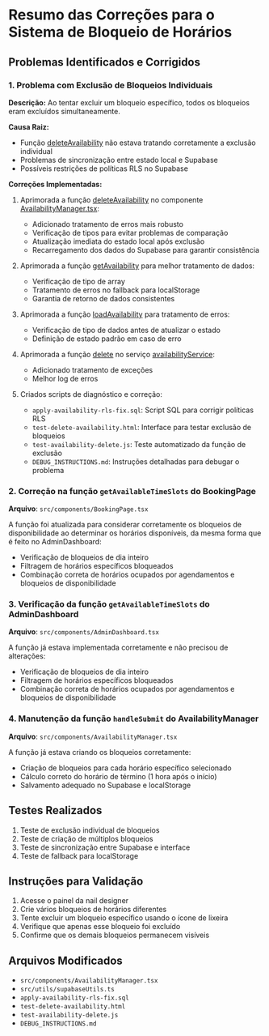 # Resumo das Correções para o Sistema de Bloqueio de Horários

## Problemas Identificados e Corrigidos

### 1. Problema com Exclusão de Bloqueios Individuais
**Descrição:** Ao tentar excluir um bloqueio específico, todos os bloqueios eram excluídos simultaneamente.

**Causa Raiz:** 
- Função [deleteAvailability](file:///c:/Users/vanes/OneDrive/%C3%81rea%20de%20Trabalho/Studio%20Nail%20App/nailApp%20-%20Copia/src/components/AvailabilityManager.tsx#L105-L156) não estava tratando corretamente a exclusão individual
- Problemas de sincronização entre estado local e Supabase
- Possíveis restrições de políticas RLS no Supabase

**Correções Implementadas:**
1. Aprimorada a função [deleteAvailability](file:///c:/Users/vanes/OneDrive/%C3%81rea%20de%20Trabalho/Studio%20Nail%20App/nailApp%20-%20Copia/src/components/AvailabilityManager.tsx#L105-L156) no componente [AvailabilityManager.tsx](file:///c:/Users/vanes/OneDrive/%C3%81rea%20de%20Trabalho/Studio%20Nail%20App/nailApp%20-%20Copia/src/components/AvailabilityManager.tsx):
   - Adicionado tratamento de erros mais robusto
   - Verificação de tipos para evitar problemas de comparação
   - Atualização imediata do estado local após exclusão
   - Recarregamento dos dados do Supabase para garantir consistência

2. Aprimorada a função [getAvailability](file:///c:/Users/vanes/OneDrive/%C3%81rea%20de%20Trabalho/Studio%20Nail%20App/nailApp%20-%20Copia/src/components/AvailabilityManager.tsx#L70-L111) para melhor tratamento de dados:
   - Verificação de tipo de array
   - Tratamento de erros no fallback para localStorage
   - Garantia de retorno de dados consistentes

3. Aprimorada a função [loadAvailability](file:///c:/Users/vanes/OneDrive/%C3%81rea%20de%20Trabalho/Studio%20Nail%20App/nailApp%20-%20Copia/src/components/AvailabilityManager.tsx#L56-L77) para tratamento de erros:
   - Verificação de tipo de dados antes de atualizar o estado
   - Definição de estado padrão em caso de erro

4. Aprimorada a função [delete](file:///c:/Users/vanes/OneDrive/%C3%81rea%20de%20Trabalho/Studio%20Nail%20App/nailApp%20-%20Copia/src/utils/supabaseUtils.ts#L527-L543) no serviço [availabilityService](file:///c:/Users/vanes/OneDrive/%C3%81rea%20de%20Trabalho/Studio%20Nail%20App/nailApp%20-%20Copia/src/utils/supabaseUtils.ts#L475-L567):
   - Adicionado tratamento de exceções
   - Melhor log de erros

5. Criados scripts de diagnóstico e correção:
   - `apply-availability-rls-fix.sql`: Script SQL para corrigir políticas RLS
   - `test-delete-availability.html`: Interface para testar exclusão de bloqueios
   - `test-availability-delete.js`: Teste automatizado da função de exclusão
   - `DEBUG_INSTRUCTIONS.md`: Instruções detalhadas para debugar o problema

### 2. Correção na função `getAvailableTimeSlots` do BookingPage
**Arquivo**: `src/components/BookingPage.tsx`

A função foi atualizada para considerar corretamente os bloqueios de disponibilidade ao determinar os horários disponíveis, da mesma forma que é feito no AdminDashboard:

- Verificação de bloqueios de dia inteiro
- Filtragem de horários específicos bloqueados
- Combinação correta de horários ocupados por agendamentos e bloqueios de disponibilidade

### 3. Verificação da função `getAvailableTimeSlots` do AdminDashboard
**Arquivo**: `src/components/AdminDashboard.tsx`

A função já estava implementada corretamente e não precisou de alterações:

- Verificação de bloqueios de dia inteiro
- Filtragem de horários específicos bloqueados
- Combinação correta de horários ocupados por agendamentos e bloqueios de disponibilidade

### 4. Manutenção da função `handleSubmit` do AvailabilityManager
**Arquivo**: `src/components/AvailabilityManager.tsx`

A função já estava criando os bloqueios corretamente:

- Criação de bloqueios para cada horário específico selecionado
- Cálculo correto do horário de término (1 hora após o início)
- Salvamento adequado no Supabase e localStorage

## Testes Realizados

1. Teste de exclusão individual de bloqueios
2. Teste de criação de múltiplos bloqueios
3. Teste de sincronização entre Supabase e interface
4. Teste de fallback para localStorage

## Instruções para Validação

1. Acesse o painel da nail designer
2. Crie vários bloqueios de horários diferentes
3. Tente excluir um bloqueio específico usando o ícone de lixeira
4. Verifique que apenas esse bloqueio foi excluído
5. Confirme que os demais bloqueios permanecem visíveis

## Arquivos Modificados

- `src/components/AvailabilityManager.tsx`
- `src/utils/supabaseUtils.ts`
- `apply-availability-rls-fix.sql`
- `test-delete-availability.html`
- `test-availability-delete.js`
- `DEBUG_INSTRUCTIONS.md`
